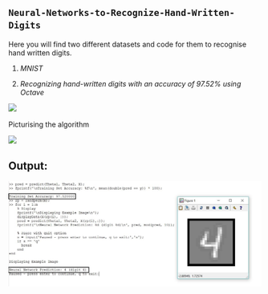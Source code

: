 ## ```Neural-Networks-to-Recognize-Hand-Written-Digits```
Here you will find two different datasets and code for them to recognise hand written digits.

1) *MNIST*

2) *Recognizing hand-written digits with an accuracy of 97.52% using Octave*

![](https://naadispeaks.files.wordpress.com/2017/11/vqope.jpg?w=630)

Picturising the algorithm

![](https://ml4a.github.io/images/figures/mnist-input.png)

## Output:

![](https://github.com/Ojaswy/Neural-Networks-Recognizing-hand-written-digits/blob/master/numbers%20prediction.JPG)
 
 
